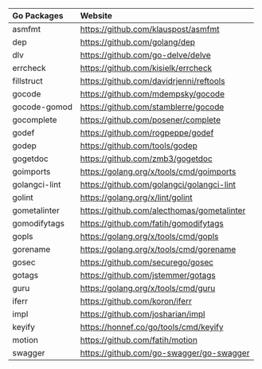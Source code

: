 | Go Packages   | Website                                    |
|:--------------|:-------------------------------------------|
| asmfmt        | https://github.com/klauspost/asmfmt        |
| dep           | https://github.com/golang/dep              |
| dlv           | https://github.com/go-delve/delve          |
| errcheck      | https://github.com/kisielk/errcheck        |
| fillstruct    | https://github.com/davidrjenni/reftools    |
| gocode        | https://github.com/mdempsky/gocode         |
| gocode-gomod  | https://github.com/stamblerre/gocode       |
| gocomplete    | https://github.com/posener/complete        |
| godef         | https://github.com/rogpeppe/godef          |
| godep         | https://github.com/tools/godep             |
| gogetdoc      | https://github.com/zmb3/gogetdoc           |
| goimports     | https://golang.org/x/tools/cmd/goimports   |
| golangci-lint | https://github.com/golangci/golangci-lint  |
| golint        | https://golang.org/x/lint/golint           |
| gometalinter  | https://github.com/alecthomas/gometalinter |
| gomodifytags  | https://github.com/fatih/gomodifytags      |
| gopls         | https://golang.org/x/tools/cmd/gopls       |
| gorename      | https://golang.org/x/tools/cmd/gorename    |
| gosec         | https://github.com/securego/gosec          |
| gotags        | https://github.com/jstemmer/gotags         |
| guru          | https://golang.org/x/tools/cmd/guru        |
| iferr         | https://github.com/koron/iferr             |
| impl          | https://github.com/josharian/impl          |
| keyify        | https://honnef.co/go/tools/cmd/keyify      |
| motion        | https://github.com/fatih/motion            |
| swagger       | https://github.com/go-swagger/go-swagger   |
